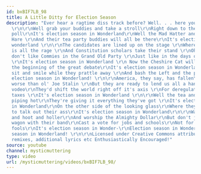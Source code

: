 ```yaml
---
id: bxBIF7LB_98
title: A Little Ditty for Election Season
description: "Ever hear a ragtime diss track before? Well. . . here you go.\r\n\r\nLyrics
  \r\n\r\nWell grab your buddies and take a stroll\r\nRight down to the old straw
  poll\r\nIt's election season in Wonderland\r\nWell the Mad Hatter and the March
  Hare \r\nAnd their tea party buddies will all be there\r\nIt's election season in
  wonderland \r\n\r\nThe candidates are lined up on the stage \r\nWhere common sense
  is all the rage \r\nAnd Constitution scholars take their stand \r\nOh vo vodeo \r\nThey
  don't like Commies in the Grand Old Party \r\nJust like in the days of Joe McCarthy
  \r\nIt's election season in Wonderland \r\n Now the Cheshire Cat will moderate \r\nAt
  the beginning of the great debate\r\nIt's election season in Wonderland\r\nHe'll
  sit and smile while they prattle away \r\nAnd bash the Left and the poor and gay\r\nIt's
  election season in Wonderland! \r\n\r\nAmerica, they say, has fallen\r\n'cause Obama's
  worse than ol' Joe Stalin \r\nBut they are ready to lend us all a hand\r\nOh vo
  vodeo\r\nThey'd shift the world right off it's axis \r\nFor deregulation and lower
  taxes \r\nIt's election season in Wonderland \r\n\r\nWell the tea and rhetoric are
  piping hot\r\nThey're giving it everything they've got \r\nIt's election season
  in Wonderland\r\nOn the other side of the looking glass\r\nWhere they ain't afraid
  to talk out their ass\r\nIt's election season in Wonderland\r\n\r\nWatch them scream
  and hoot and holler\r\nAnd worship the Almighty Dollar\r\nBut don't jump on the
  wagon with their band\r\nCast a vote for jobs and schools\r\nNot for those Tea Party
  fools\r\nIt's election season in Wonder-\r\nElection season in Wonder-\r\nElection
  season in Wonderland! \r\n\r\nLicensed under Creative Commons attribution: \r\nCovers,
  remixes, additional lyrics etc Enthusiastically Encouraged!"
source: youtube
channel: mysticmuttering
type: video
url: /mysticmuttering/videos/bxBIF7LB_98/
---
```

